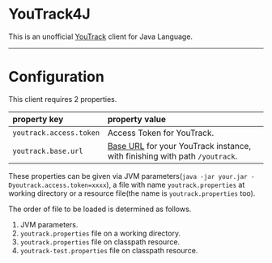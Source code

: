YouTrack4J
===

This is an unofficial [YouTrack](https://www.jetbrains.com/youtrack/) client for Java Language.


---

Configuration
===

This client requires 2 properties.

property key|property value
:--|:--
`youtrack.access.token`|Access Token for YouTrack.
`youtrack.base.url`|[Base URL](https://www.jetbrains.com/help/youtrack/standalone/YouTrack-REST-API-Reference.html) for your YouTrack instance, with finishing with path `/youtrack`.

These properties can be given via JVM parameters(`java -jar your.jar -Dyoutrack.access.token=xxxx`),
a file with name `youtrack.properties` at working directory
or a resource file(the name is `youtrack.properties` too).

The order of file to be loaded is determined as follows.

1. JVM parameters.
1. `youtrack.properties` file on a working directory.
1. `youtrack.properties` file on classpath resource.
1. `youtrack-test.properties` file on classpath resource.


